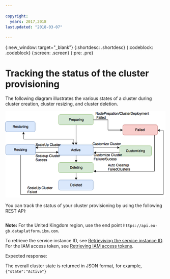 ```yaml
---

copyright:
  years: 2017,2018
lastupdated: "2018-03-07"

---
```


<!-- Attribute definitions -->
{:new_window: target="_blank"}
{:shortdesc: .shortdesc}
{:codeblock: .codeblock}
{:screen: .screen}
{:pre: .pre}

# Tracking the status of the cluster provisioning

The following diagram illustrates the various states of a cluster during cluster creation, cluster resizing, and cluster deletion.

![Shows the various states during cluster  provisioning.](images/cluster-states.png)

You can track the status of your cluster provisioning by using the following REST API:

```curl -i -X GET  https://api.dataplatform.ibm.com/v2/analytics_engines/<service_instance_id>/state -H 'Authorization: Bearer <user's IAM access token>'
```  

**Note:** For the United Kingdom region, use the end point `https://api.eu-gb.dataplatform.ibm.com`.

To retrieve the service instance ID, see [Retrieviving the service instance ID](./retrieve-service-instance-id.html). For the IAM access token, see [Retrieving IAM access tokens](./Retrieve-IAM-access-token.html).

Expected response:

The overall cluster state is returned in JSON format, for example, ` {"state":"Active"}`
